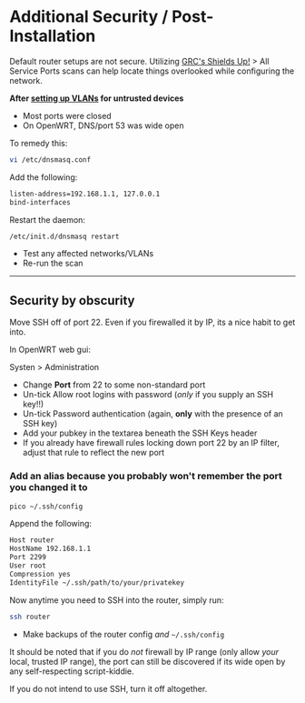 # Additional Security / Post-Installation

Default router setups are not secure.  Utilizing [GRC's Shields Up!](https://www.grc.com/default.htm) > All Service Ports scans can help locate things overlooked while configuring the network.

**After [setting up VLANs](README.md) for untrusted devices**
- Most ports were closed
- On OpenWRT, DNS/port 53 was wide open

To remedy this:
```bash
vi /etc/dnsmasq.conf
```

Add the following:
```bash
listen-address=192.168.1.1, 127.0.0.1
bind-interfaces
```

Restart the daemon:
```bash
/etc/init.d/dnsmasq restart
```

- Test any affected networks/VLANs
- Re-run the scan


***

## Security by obscurity

Move SSH off of port 22.  Even if you firewalled it by IP, its a nice habit to get into.

In OpenWRT web gui:

Systen > Administration
- Change **Port** from 22 to some non-standard port
- Un-tick Allow root logins with password (*only* if you supply an SSH key!!)
- Un-tick Password authentication (again, **only** with the presence of an SSH key)
- Add your pubkey in the textarea beneath the SSH Keys header
- If you already have firewall rules locking down port 22 by an IP filter, adjust that rule to reflect the new port

### Add an alias because you probably won't remember the port you changed it to
```bash
pico ~/.ssh/config
```

Append the following:
```bash
Host router
HostName 192.168.1.1
Port 2299
User root
Compression yes
IdentityFile ~/.ssh/path/to/your/privatekey
```

Now anytime you need to SSH into the router, simply run:
```bash
ssh router
```
- Make backups of the router config *and* `~/.ssh/config`

It should be noted that if you do *not* firewall by IP range (only allow *your* local, trusted IP range), the port can still be discovered if its wide open by any self-respecting script-kiddie.

If you do not intend to use SSH, turn it off altogether.
